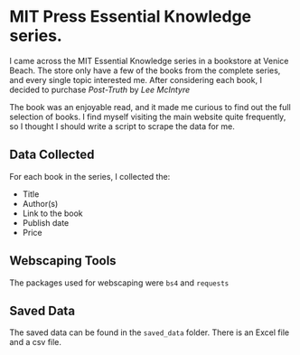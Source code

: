 # MIT Press Essential Knowledge series.

I came across the MIT Essential Knowledge series in a bookstore at Venice Beach. The store only have a few of the books from the complete series, and every single topic interested me. After considering each book, I decided to purchase *Post-Truth* by *Lee McIntyre*

The book was an enjoyable read, and it made me curious to find out the full selection of books. I find myself visiting the main website quite frequently, so I thought I should write a script to scrape the data for me.

## Data Collected
For each book in the series, I collected the: 
- Title
- Author(s) 
- Link to the book
- Publish date
- Price

## Webscaping Tools
The packages used for webscaping were `bs4` and `requests`

## Saved Data
The saved data can be found in the `saved_data` folder. There is an Excel file and a csv file.
